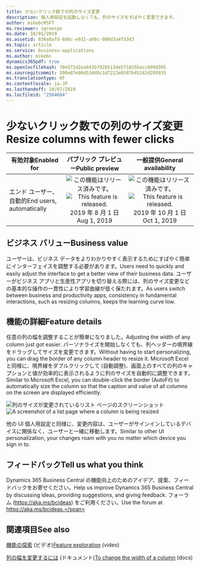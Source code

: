 ```yaml
---
title: 少ないクリック数での列のサイズ変更
description: 個人用設定を起動しなくても、列のサイズをすばやく変更できます。
author: mikebcMSFT
ms.reviewer: sgroespe
ms.date: 10/01/2019
ms.assetid: 836e8afd-686c-e911-a98c-000d3a4f3343
ms.topic: article
ms.service: business-applications
ms.author: mikebc
dynamics365pdf: true
ms.openlocfilehash: 70e571d2ea843b782b513de571835bacc899d305
ms.sourcegitcommit: 590e87e96d534d8c1d7213e0587b45142d205935
ms.translationtype: HT
ms.contentlocale: ja-JP
ms.lasthandoff: 10/07/2019
ms.locfileid: "2564604"
---
```

# <a name="resize-columns-with-fewer-clicks"></a><span data-ttu-id="ca866-103">少ないクリック数での列のサイズ変更</span><span class="sxs-lookup"><span data-stu-id="ca866-103">Resize columns with fewer clicks</span></span>


| <span data-ttu-id="ca866-104">有効対象</span><span class="sxs-lookup"><span data-stu-id="ca866-104">Enabled for</span></span>    |  <span data-ttu-id="ca866-105">パブリック プレビュー</span><span class="sxs-lookup"><span data-stu-id="ca866-105">Public preview</span></span> | <span data-ttu-id="ca866-106">一般提供</span><span class="sxs-lookup"><span data-stu-id="ca866-106">General availability</span></span> | 
| ---------- | :----------: |:----------: |
|<span data-ttu-id="ca866-107">エンド ユーザー、自動的</span><span class="sxs-lookup"><span data-stu-id="ca866-107">End users, automatically</span></span>|<span data-ttu-id="ca866-108">![この機能はリリース済みです。](/dynamics365-release-plan/media/green-checkmark.png "この機能はリリース済みです。")</span><span class="sxs-lookup"><span data-stu-id="ca866-108">![This feature is released.](/dynamics365-release-plan/media/green-checkmark.png "This feature is released.")</span></span> <span data-ttu-id="ca866-109">2019 年 8 月 1 日</span><span class="sxs-lookup"><span data-stu-id="ca866-109">Aug 1, 2019</span></span>| <span data-ttu-id="ca866-110">![この機能はリリース済みです。](/dynamics365-release-plan/media/green-checkmark.png "この機能はリリース済みです。")</span><span class="sxs-lookup"><span data-stu-id="ca866-110">![This feature is released.](/dynamics365-release-plan/media/green-checkmark.png "This feature is released.")</span></span> <span data-ttu-id="ca866-111">2019 年 10 月 1 日</span><span class="sxs-lookup"><span data-stu-id="ca866-111">Oct 1, 2019</span></span>|


## <a name="business-value"></a><span data-ttu-id="ca866-112">ビジネス バリュー</span><span class="sxs-lookup"><span data-stu-id="ca866-112">Business value</span></span>
<!-- bv start -->
<span data-ttu-id="ca866-113">ユーザーは、ビジネス データをよりわかりやすく表示するためにすばやく簡単にインターフェイスを調整する必要があります。</span><span class="sxs-lookup"><span data-stu-id="ca866-113">Users need to quickly and easily adjust the interface to get a better view of their business data.</span></span> <span data-ttu-id="ca866-114">ユーザーがビジネス アプリと生産性アプリを切り替える際には、列のサイズ変更などの基本的な操作の一貫性により学習曲線が低く保たれます。</span><span class="sxs-lookup"><span data-stu-id="ca866-114">As users switch between business and productivity apps, consistency in fundamental interactions, such as resizing columns, keeps the learning curve low.</span></span>
<!-- bv end -->



## <a name="feature-details"></a><span data-ttu-id="ca866-115">機能の詳細</span><span class="sxs-lookup"><span data-stu-id="ca866-115">Feature details</span></span>
<!--feature detail start -->
<span data-ttu-id="ca866-116">任意の列の幅を調整することが簡単になりました。</span><span class="sxs-lookup"><span data-stu-id="ca866-116">Adjusting the width of any column just got easier.</span></span> <span data-ttu-id="ca866-117">パーソナライズを開始しなくても、列ヘッダーの境界線をドラッグしてサイズを変更できます。</span><span class="sxs-lookup"><span data-stu-id="ca866-117">Without having to start personalizing, you can drag the border of any column header to resize it.</span></span> <span data-ttu-id="ca866-118">Microsoft Excel と同様に、境界線をダブルクリックして (自動調整)、画面上のすべての列のキャプションと値が効率的に表示されるように列のサイズを自動的に調整できます。</span><span class="sxs-lookup"><span data-stu-id="ca866-118">Similar to Microsoft Excel, you can double-click the border (AutoFit) to automatically size the column so that the caption and value of all columns on the screen are displayed efficiently.</span></span>

<span data-ttu-id="ca866-119">![列のサイズが変更されているリスト ページのスクリーンショット](media/resize-3000x2000.png "列のサイズが変更されているリスト ページのスクリーンショット")</span><span class="sxs-lookup"><span data-stu-id="ca866-119">![A screenshot of a list page where a column is being resized](media/resize-3000x2000.png "A screenshot of a list page where a column is being resized")</span></span>
<!-- Picture 1 -->

<span data-ttu-id="ca866-120">他の UI 個人用設定と同様に、変更内容は、ユーザーがサインインしているデバイスに関係なく、ユーザーと一緒に移動します。</span><span class="sxs-lookup"><span data-stu-id="ca866-120">Similar to other UI personalization, your changes roam with you no matter which device you sign in to.</span></span>
<!--feature detail end -->






## <a name="tell-us-what-you-think"></a><span data-ttu-id="ca866-121">フィードバック</span><span class="sxs-lookup"><span data-stu-id="ca866-121">Tell us what you think</span></span>
<span data-ttu-id="ca866-122">Dynamics 365 Business Central の機能向上のためのアイデア、提案、フィードバックをお寄せください。</span><span class="sxs-lookup"><span data-stu-id="ca866-122">Help us improve Dynamics 365 Business Central by discussing ideas, providing suggestions, and giving feedback.</span></span> <span data-ttu-id="ca866-123">フォーラム (https://aka.ms/bcideas) をご利用ください。</span><span class="sxs-lookup"><span data-stu-id="ca866-123">Use the forum at https://aka.ms/bcideas.</span></span>




## <a name="see-also"></a><span data-ttu-id="ca866-124">関連項目</span><span class="sxs-lookup"><span data-stu-id="ca866-124">See also</span></span>
<span data-ttu-id="ca866-125">[機能の探索](https://aka.ms/ROGBC19RW2ROV5) (ビデオ)</span><span class="sxs-lookup"><span data-stu-id="ca866-125">[Feature exploration](https://aka.ms/ROGBC19RW2ROV5) (video)</span></span>

<span data-ttu-id="ca866-126">[列の幅を変更するには](https://docs.microsoft.com/dynamics365/business-central/ui-personalization-user#to-change-the-width-of-a-column) (ドキュメント)</span><span class="sxs-lookup"><span data-stu-id="ca866-126">[To change the width of a column](https://docs.microsoft.com/dynamics365/business-central/ui-personalization-user#to-change-the-width-of-a-column) (docs)</span></span>

